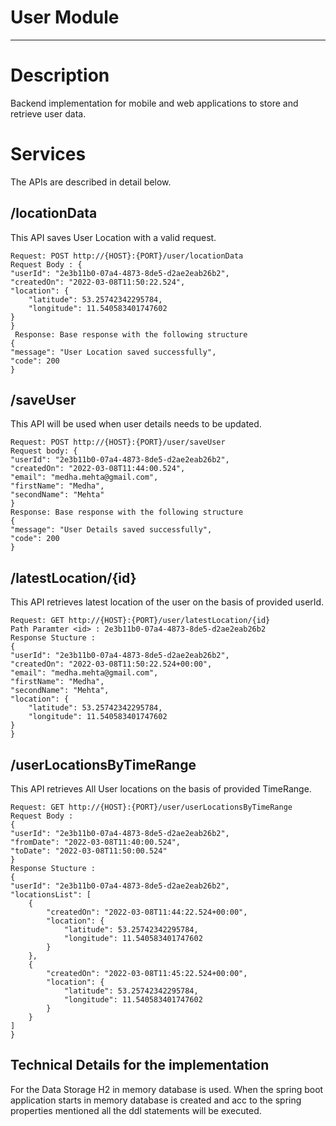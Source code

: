 User Module
=======================
----------

Description
===========

Backend implementation for mobile and web applications to store and retrieve user data.

Services
=========
The APIs are described in detail below.

/locationData
-----

This API saves User Location with a valid request.

    Request: POST http://{HOST}:{PORT}/user/locationData
    Request Body : {
    "userId": "2e3b11b0-07a4-4873-8de5-d2ae2eab26b2",
    "createdOn": "2022-03-08T11:50:22.524",
    "location": {
        "latitude": 53.25742342295784,
        "longitude": 11.540583401747602
    }
    }
     Response: Base response with the following structure
    {
    "message": "User Location saved successfully",
    "code": 200
    }

/saveUser
-----

This API will be used when user details needs to be updated.


    Request: POST http://{HOST}:{PORT}/user/saveUser
    Request body: {
    "userId": "2e3b11b0-07a4-4873-8de5-d2ae2eab26b2",
    "createdOn": "2022-03-08T11:44:00.524",
    "email": "medha.mehta@gmail.com",
    "firstName": "Medha",
    "secondName": "Mehta"
    }
    Response: Base response with the following structure
    {
    "message": "User Details saved successfully",
    "code": 200
    }


/latestLocation/{id}
---------------
This API retrieves latest location of the user on the basis of provided userId.

    Request: GET http://{HOST}:{PORT}/user/latestLocation/{id}
    Path Paramter <id> : 2e3b11b0-07a4-4873-8de5-d2ae2eab26b2
    Response Stucture : 
    {
    "userId": "2e3b11b0-07a4-4873-8de5-d2ae2eab26b2",
    "createdOn": "2022-03-08T11:50:22.524+00:00",
    "email": "medha.mehta@gmail.com",
    "firstName": "Medha",
    "secondName": "Mehta",
    "location": {
        "latitude": 53.25742342295784,
        "longitude": 11.540583401747602
    }
    }


/userLocationsByTimeRange
---------------
This API retrieves All User locations on the basis of provided TimeRange.

    Request: GET http://{HOST}:{PORT}/user/userLocationsByTimeRange
    Request Body : 
    {
    "userId": "2e3b11b0-07a4-4873-8de5-d2ae2eab26b2",
    "fromDate": "2022-03-08T11:40:00.524",
    "toDate": "2022-03-08T11:50:00.524"
    }
    Response Stucture : 
    {
    "userId": "2e3b11b0-07a4-4873-8de5-d2ae2eab26b2",
    "locationsList": [
        {
            "createdOn": "2022-03-08T11:44:22.524+00:00",
            "location": {
                "latitude": 53.25742342295784,
                "longitude": 11.540583401747602
            }
        },
        {
            "createdOn": "2022-03-08T11:45:22.524+00:00",
            "location": {
                "latitude": 53.25742342295784,
                "longitude": 11.540583401747602
            }
        }
    ]
    }

Technical Details for the implementation
---------------
For the Data Storage H2 in memory database is used. When the spring boot application starts in memory database is created and acc to the 
spring properties mentioned all the ddl statements will be executed. 